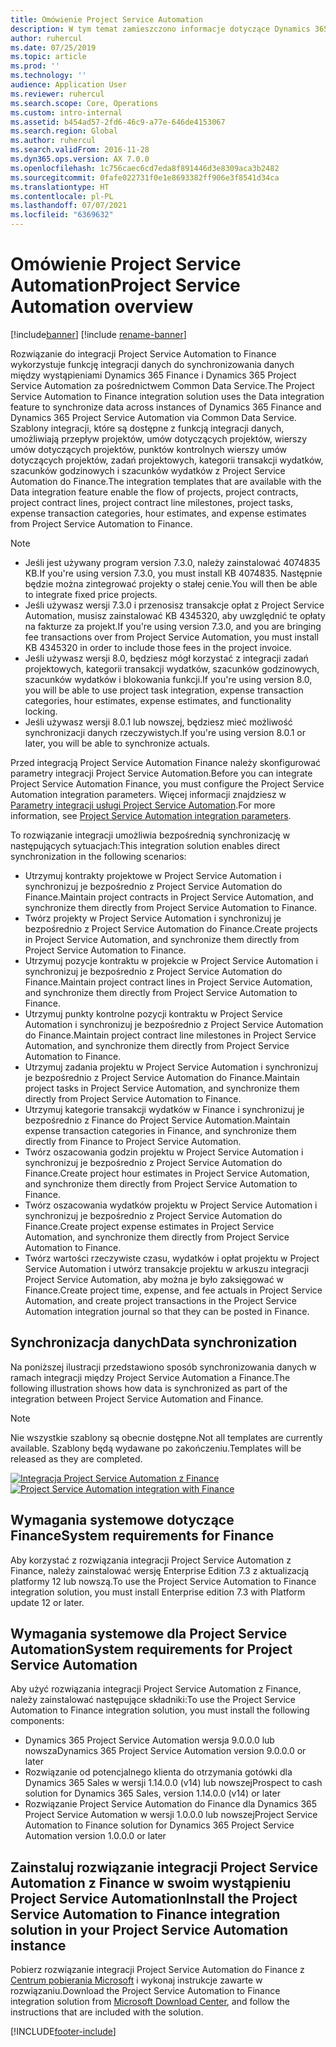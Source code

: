 ```yaml
---
title: Omówienie Project Service Automation
description: W tym temat zamieszczono informacje dotyczące Dynamics 365 Project Service Automation do integracji z rozwiązaniem Dynamics 365 Finance.
author: ruhercul
ms.date: 07/25/2019
ms.topic: article
ms.prod: ''
ms.technology: ''
audience: Application User
ms.reviewer: ruhercul
ms.search.scope: Core, Operations
ms.custom: intro-internal
ms.assetid: b454ad57-2fd6-46c9-a77e-646de4153067
ms.search.region: Global
ms.author: ruhercul
ms.search.validFrom: 2016-11-28
ms.dyn365.ops.version: AX 7.0.0
ms.openlocfilehash: 1c756caec6cd7eda8f891446d3e8309aca3b2482
ms.sourcegitcommit: 0fafe022731f0e1e8693382ff906e3f8541d34ca
ms.translationtype: HT
ms.contentlocale: pl-PL
ms.lasthandoff: 07/07/2021
ms.locfileid: "6369632"
---
```

# <a name="project-service-automation-overview"></a><span data-ttu-id="8b9de-103">Omówienie Project Service Automation</span><span class="sxs-lookup"><span data-stu-id="8b9de-103">Project Service Automation overview</span></span>

[!include[banner](../includes/banner.md)]
[!include [rename-banner](~/includes/cc-data-platform-banner.md)]

<span data-ttu-id="8b9de-104">Rozwiązanie do integracji Project Service Automation to Finance wykorzystuje funkcję integracji danych do synchronizowania danych między wystąpieniami Dynamics 365 Finance i Dynamics 365 Project Service Automation za pośrednictwem Common Data Service.</span><span class="sxs-lookup"><span data-stu-id="8b9de-104">The Project Service Automation to Finance integration solution uses the Data integration feature to synchronize data across instances of Dynamics 365 Finance and Dynamics 365 Project Service Automation via Common Data Service.</span></span> <span data-ttu-id="8b9de-105">Szablony integracji, które są dostępne z funkcją integracji danych, umożliwiają przepływ projektów, umów dotyczących projektów, wierszy umów dotyczących projektów, punktów kontrolnych wierszy umów dotyczących projektów, zadań projektowych, kategorii transakcji wydatków, szacunków godzinowych i szacunków wydatków z Project Service Automation do Finance.</span><span class="sxs-lookup"><span data-stu-id="8b9de-105">The integration templates that are available with the Data integration feature enable the flow of projects, project contracts, project contract lines, project contract line milestones, project tasks, expense transaction categories, hour estimates, and expense estimates from Project Service Automation to Finance.</span></span>

> [!NOTE]
> - <span data-ttu-id="8b9de-106">Jeśli jest używany program version 7.3.0, należy zainstalować 4074835 KB.</span><span class="sxs-lookup"><span data-stu-id="8b9de-106">If you're using version 7.3.0, you must install KB 4074835.</span></span> <span data-ttu-id="8b9de-107">Następnie będzie można zintegrować projekty o stałej cenie.</span><span class="sxs-lookup"><span data-stu-id="8b9de-107">You will then be able to integrate fixed price projects.</span></span>
> - <span data-ttu-id="8b9de-108">Jeśli używasz wersji 7.3.0 i przenosisz transakcje opłat z Project Service Automation, musisz zainstalować KB 4345320, aby uwzględnić te opłaty na fakturze za projekt.</span><span class="sxs-lookup"><span data-stu-id="8b9de-108">If you're using version 7.3.0, and you are bringing fee transactions over from Project Service Automation, you must install KB 4345320 in order to include those fees in the project invoice.</span></span>
> - <span data-ttu-id="8b9de-109">Jeśli używasz wersji 8.0, będziesz mógł korzystać z integracji zadań projektowych, kategorii transakcji wydatków, szacunków godzinowych, szacunków wydatków i blokowania funkcji.</span><span class="sxs-lookup"><span data-stu-id="8b9de-109">If you're using version 8.0, you will be able to use project task integration, expense transaction categories, hour estimates, expense estimates, and functionality locking.</span></span>
> - <span data-ttu-id="8b9de-110">Jeśli używasz wersji 8.0.1 lub nowszej, będziesz mieć możliwość synchronizacji danych rzeczywistych.</span><span class="sxs-lookup"><span data-stu-id="8b9de-110">If you're using version 8.0.1 or later, you will be able to synchronize actuals.</span></span>

<span data-ttu-id="8b9de-111">Przed integracją Project Service Automation Finance należy skonfigurować parametry integracji Project Service Automation.</span><span class="sxs-lookup"><span data-stu-id="8b9de-111">Before you can integrate Project Service Automation Finance, you must configure the Project Service Automation integration parameters.</span></span> <span data-ttu-id="8b9de-112">Więcej informacji znajdziesz w [Parametry integracji usługi Project Service Automation](PSA-parameters.md).</span><span class="sxs-lookup"><span data-stu-id="8b9de-112">For more information, see [Project Service Automation integration parameters](PSA-parameters.md).</span></span>

<span data-ttu-id="8b9de-113">To rozwiązanie integracji umożliwia bezpośrednią synchronizację w następujących sytuacjach:</span><span class="sxs-lookup"><span data-stu-id="8b9de-113">This integration solution enables direct synchronization in the following scenarios:</span></span>

- <span data-ttu-id="8b9de-114">Utrzymuj kontrakty projektowe w Project Service Automation i synchronizuj je bezpośrednio z Project Service Automation do Finance.</span><span class="sxs-lookup"><span data-stu-id="8b9de-114">Maintain project contracts in Project Service Automation, and synchronize them directly from Project Service Automation to Finance.</span></span>
- <span data-ttu-id="8b9de-115">Twórz projekty w Project Service Automation i synchronizuj je bezpośrednio z Project Service Automation do Finance.</span><span class="sxs-lookup"><span data-stu-id="8b9de-115">Create projects in Project Service Automation, and synchronize them directly from Project Service Automation to Finance.</span></span>
- <span data-ttu-id="8b9de-116">Utrzymuj pozycje kontraktu w projekcie w Project Service Automation i synchronizuj je bezpośrednio z Project Service Automation do Finance.</span><span class="sxs-lookup"><span data-stu-id="8b9de-116">Maintain project contract lines in Project Service Automation, and synchronize them directly from Project Service Automation to Finance.</span></span>
- <span data-ttu-id="8b9de-117">Utrzymuj punkty kontrolne pozycji kontraktu w Project Service Automation i synchronizuj je bezpośrednio z Project Service Automation do Finance.</span><span class="sxs-lookup"><span data-stu-id="8b9de-117">Maintain project contract line milestones in Project Service Automation, and synchronize them directly from Project Service Automation to Finance.</span></span>
- <span data-ttu-id="8b9de-118">Utrzymuj zadania projektu w Project Service Automation i synchronizuj je bezpośrednio z Project Service Automation do Finance.</span><span class="sxs-lookup"><span data-stu-id="8b9de-118">Maintain project tasks in Project Service Automation, and synchronize them directly from Project Service Automation to Finance.</span></span>
- <span data-ttu-id="8b9de-119">Utrzymuj kategorie transakcji wydatków w Finance i synchronizuj je bezpośrednio z Finance do Project Service Automation.</span><span class="sxs-lookup"><span data-stu-id="8b9de-119">Maintain expense transaction categories in Finance, and synchronize them directly from Finance to Project Service Automation.</span></span>
- <span data-ttu-id="8b9de-120">Twórz oszacowania godzin projektu w Project Service Automation i synchronizuj je bezpośrednio z Project Service Automation do Finance.</span><span class="sxs-lookup"><span data-stu-id="8b9de-120">Create project hour estimates in Project Service Automation, and synchronize them directly from Project Service Automation to Finance.</span></span>
- <span data-ttu-id="8b9de-121">Twórz oszacowania wydatków projektu w Project Service Automation i synchronizuj je bezpośrednio z Project Service Automation do Finance.</span><span class="sxs-lookup"><span data-stu-id="8b9de-121">Create project expense estimates in Project Service Automation, and synchronize them directly from Project Service Automation to Finance.</span></span>
- <span data-ttu-id="8b9de-122">Twórz wartości rzeczywiste czasu, wydatków i opłat projektu w Project Service Automation i utwórz transakcje projektu w arkuszu integracji Project Service Automation, aby można je było zaksięgować w Finance.</span><span class="sxs-lookup"><span data-stu-id="8b9de-122">Create project time, expense, and fee actuals in Project Service Automation, and create project transactions in the Project Service Automation integration journal so that they can be posted in Finance.</span></span>

## <a name="data-synchronization"></a><span data-ttu-id="8b9de-123">Synchronizacja danych</span><span class="sxs-lookup"><span data-stu-id="8b9de-123">Data synchronization</span></span>

<span data-ttu-id="8b9de-124">Na poniższej ilustracji przedstawiono sposób synchronizowania danych w ramach integracji między Project Service Automation a Finance.</span><span class="sxs-lookup"><span data-stu-id="8b9de-124">The following illustration shows how data is synchronized as part of the integration between Project Service Automation and Finance.</span></span>

> [!NOTE]
> <span data-ttu-id="8b9de-125">Nie wszystkie szablony są obecnie dostępne.</span><span class="sxs-lookup"><span data-stu-id="8b9de-125">Not all templates are currently available.</span></span> <span data-ttu-id="8b9de-126">Szablony będą wydawane po zakończeniu.</span><span class="sxs-lookup"><span data-stu-id="8b9de-126">Templates will be released as they are completed.</span></span>

<span data-ttu-id="8b9de-127">[![Integracja Project Service Automation z Finance](./media/PSA-integration.png)](./media/PSA-integration.png)</span><span class="sxs-lookup"><span data-stu-id="8b9de-127">[![Project Service Automation integration with Finance](./media/PSA-integration.png)](./media/PSA-integration.png)</span></span>

## <a name="system-requirements-for-finance"></a><span data-ttu-id="8b9de-128">Wymagania systemowe dotyczące Finance</span><span class="sxs-lookup"><span data-stu-id="8b9de-128">System requirements for Finance</span></span>

<span data-ttu-id="8b9de-129">Aby korzystać z rozwiązania integracji Project Service Automation z Finance, należy zainstalować wersję Enterprise Edition 7.3 z aktualizacją platformy 12 lub nowszą.</span><span class="sxs-lookup"><span data-stu-id="8b9de-129">To use the Project Service Automation to Finance integration solution, you must install Enterprise edition 7.3 with Platform update 12 or later.</span></span>

## <a name="system-requirements-for-project-service-automation"></a><span data-ttu-id="8b9de-130">Wymagania systemowe dla Project Service Automation</span><span class="sxs-lookup"><span data-stu-id="8b9de-130">System requirements for Project Service Automation</span></span>

<span data-ttu-id="8b9de-131">Aby użyć rozwiązania integracji Project Service Automation z Finance, należy zainstalować następujące składniki:</span><span class="sxs-lookup"><span data-stu-id="8b9de-131">To use the Project Service Automation to Finance integration solution, you must install the following components:</span></span>

- <span data-ttu-id="8b9de-132">Dynamics 365 Project Service Automation wersja 9.0.0.0 lub nowsza</span><span class="sxs-lookup"><span data-stu-id="8b9de-132">Dynamics 365 Project Service Automation version 9.0.0.0 or later</span></span>
- <span data-ttu-id="8b9de-133">Rozwiązanie od potencjalnego klienta do otrzymania gotówki dla Dynamics 365 Sales w wersji 1.14.0.0 (v14) lub nowszej</span><span class="sxs-lookup"><span data-stu-id="8b9de-133">Prospect to cash solution for Dynamics 365 Sales, version 1.14.0.0 (v14) or later</span></span>
- <span data-ttu-id="8b9de-134">Rozwiązanie Project Service Automation do Finance dla Dynamics 365 Project Service Automation w wersji 1.0.0.0 lub nowszej</span><span class="sxs-lookup"><span data-stu-id="8b9de-134">Project Service Automation to Finance solution for Dynamics 365 Project Service Automation version 1.0.0.0 or later</span></span>

## <a name="install-the-project-service-automation-to-finance-integration-solution-in-your-project-service-automation-instance"></a><span data-ttu-id="8b9de-135">Zainstaluj rozwiązanie integracji Project Service Automation z Finance w swoim wystąpieniu Project Service Automation</span><span class="sxs-lookup"><span data-stu-id="8b9de-135">Install the Project Service Automation to Finance integration solution in your Project Service Automation instance</span></span>

<span data-ttu-id="8b9de-136">Pobierz rozwiązanie integracji Project Service Automation do Finance z [Centrum pobierania Microsoft](https://www.microsoft.com/download/details.aspx?id=57016) i wykonaj instrukcje zawarte w rozwiązaniu.</span><span class="sxs-lookup"><span data-stu-id="8b9de-136">Download the Project Service Automation to Finance integration solution from [Microsoft Download Center](https://www.microsoft.com/download/details.aspx?id=57016), and follow the instructions that are included with the solution.</span></span>


[!INCLUDE[footer-include](../includes/footer-banner.md)]